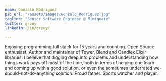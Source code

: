 ```yaml
---
name: Gonzalo Rodriguez
pic_url: "/assets/images/Gonzalo_Rodriguez.jpg"
tagline: "Senior Software Engineer @ Mimiquate"
twitter: grzuy
linkedin: /in/grzuy/

---
```

Enjoying programming full stack for 15 years and counting. Open Source enthusiast. Author and maintainer of Tower, Blend and Candlex Elixir libraries. I believe that digging deep into problems and understanding how things work pays off most of the time, both in terms of helping one learn and coming up with a good solution, or even the sometimes underrated we-should-not-do-anything solution. Proud father. Sports watcher and player.